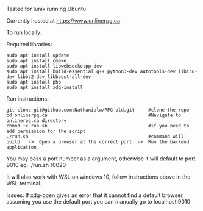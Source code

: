 Tested for lunix running Ubuntu

Currently hosted at https://www.onlinerpg.ca

To run locally:

Required libraries:

    sudo apt install update
    sudo apt install cmake
    sudo apt install libwebsocketpp-dev
    sudo apt install build-essential g++ python3-dev autotools-dev libicu-dev libbz2-dev libboost-all-dev
    sudo apt install php
    sudo apt install xdg-install

Run instructions:

    git clone git@github.com:Nathanialw/RPG-old.git     #clone the repo
    cd onlinerpg.ca                                     #Navigate to onlinerpg.ca directory
    chmod +x run.sh                                     #if you need to add permission for the script
    ./run.sh                                            #command will:    build   ->  Open a browser at the correct port  ->  Run the backend application

You may pass a port number as a argument, otherwise it will default to port 9010    eg. ./run.sh 10020

It will also work with WSL on windows 10, follow instructions above in the WSL terminal.

Issues:
    If xdg-open gives an error that it cannot find a default browser, assuming you use the default port you can manually go to localhost:9010

